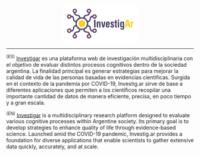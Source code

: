 <div align="center" width="100%">
  <a href="https://investigar.com.ar" target="_blank">
    <img src="src/assets/images/logo_navbar.svg" width="200" height="100" alt="Investig.ar logo">
  </a>
</div>

---

<sup>(ES)</sup> [Investigar](investigar.com.ar) ‭es una plataforma web de investigación multidisciplinaria con el objetivo de‬ ‭evaluar distintos procesos cognitivos dentro de la sociedad argentina. La finalidad principal‬ ‭es generar estrategias para mejorar la calidad de vida de las personas basadas en‬ ‭evidencias científicas. Surgida en el contexto de la pandemia por‬ ‭COVID-19, Investig.ar sirve de base a diferentes aplicaciones‬ que permiten a los científicos recopilar una importante cantidad de datos de manera‬ ‭eficiente, precisa, en poco tiempo y a gran escala.‬

<sup>(EN)</sup> [Investigar](investigar.com.ar) is a multidisciplinary research platform designed to evaluate various cognitive processes within Argentine society. Its primary goal is to develop strategies to enhance quality of life through evidence-based science. Launched amid the COVID-19 pandemic, Investig.ar provides a foundation for diverse applications that enable scientists to gather extensive data quickly, accurately, and at scale.

